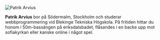 <div class="byline">
    <img src="img/parv2.jpg" alt="Patrik Arvius" class="byline-image">
    <p>
        <b>Patrik Arvius</b> bor på Södermalm, Stockholm och studerar webbprogrammering vid 
        Blekinge Tekniska Högskola. På fritiden hittar du honom i 50m-bassängen på eriksdalsbadet, flåsandes
        i en backe upp mot sofiakyrkan eller kanske online i något spel. 
    </p>
</div>